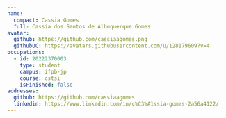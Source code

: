 ```yaml
---
name:
  compact: Cassia Gomes
  full: Cassia dos Santos de Albuquerque Gomes
avatar:
  github: https://github.com/cassiaagomes.png
  githubUC: https://avatars.githubusercontent.com/u/128179609?v=4
occupations:
  - id: 20222370003
    type: student
    campus: ifpb-jp
    course: cstsi
    isFinished: false
addresses:
  github: https://github.com/cassiaagomes
  linkedin: https://www.linkedin.com/in/c%C3%A1ssia-gomes-2a56a4122/
---
```

